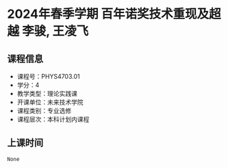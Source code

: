 # 2024年春季学期 百年诺奖技术重现及超越 李骏, 王凌飞






## 课程信息

- 课程号：PHYS4703.01
- 学分：4
- 教学类型：理论实践课
- 开课单位：未来技术学院
- 课程类别：专业选修
- 课程层次：本科计划内课程

## 上课时间

```
None
```

